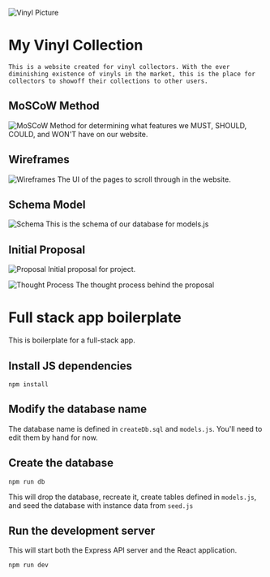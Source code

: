 ![Vinyl Picture](https://eflip.co/wp-content/uploads/2016/09/vinyl-white-512.png)

# **My Vinyl Collection**
    This is a website created for vinyl collectors. With the ever diminishing existence of vinyls in the market, this is the place for collectors to showoff their collections to other users. 

## MoSCoW Method
![MoSCoW](https://docs.google.com/document/d/18vpU6vpkyNXcM9MnnQOrnxO2-OS6171CWESyKBJev9c/edit?ts=5babfb5f) Method for determining what features we MUST, SHOULD, COULD, and WON'T have on our website.

## Wireframes
![Wireframes](https://share.proto.io/K8SK9B/) 
The UI of the pages to scroll through in the website.

## Schema Model
![Schema](https://imgur.com/fUJnOYh.png)
This is the schema of our database for models.js 

## Initial Proposal
![Proposal](https://docs.google.com/document/d/1CC1btQAjxgK16OXpTv4SIGTzybuMWmGtEuKk9rghmOY/edit) Initial proposal for project.

![Thought Process](https://imgur.com/a/5Z0Ddbw.png)
The thought process behind the proposal









# Full stack app boilerplate

This is boilerplate for a full-stack app.

## Install JS dependencies

```
npm install
```

## Modify the database name

The database name is defined in `createDb.sql` and `models.js`. You'll need to edit them by hand for now.

## Create the database

```
npm run db
```

This will drop the database, recreate it, create tables defined in `models.js`, and seed the database with instance data from `seed.js`

## Run the development server

This will start both the Express API server and the React application.

```
npm run dev
```
